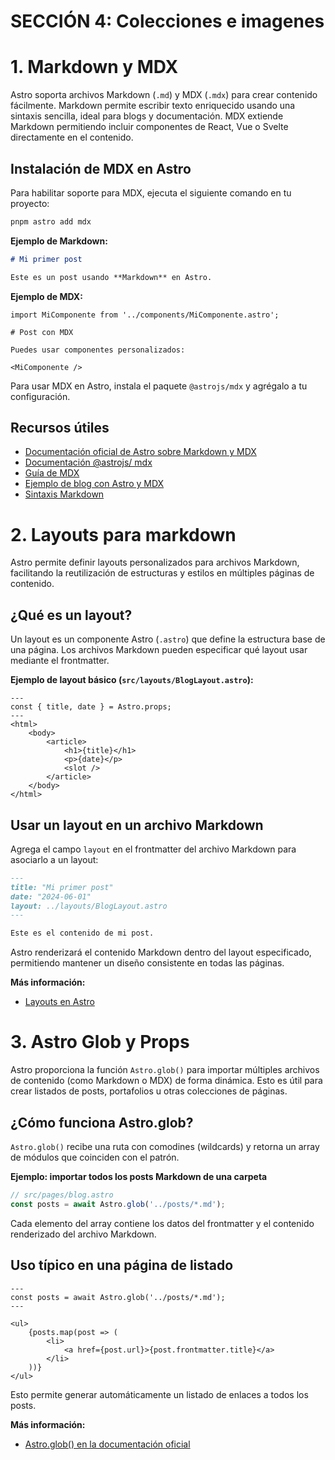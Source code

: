 # SECCIÓN 4: Colecciones e imagenes

# 1. Markdown y MDX

Astro soporta archivos Markdown (`.md`) y MDX (`.mdx`) para crear contenido fácilmente. Markdown permite escribir texto enriquecido usando una sintaxis sencilla, ideal para blogs y documentación. MDX extiende Markdown permitiendo incluir componentes de React, Vue o Svelte directamente en el contenido.

## Instalación de MDX en Astro

Para habilitar soporte para MDX, ejecuta el siguiente comando en tu proyecto:

```bash
pnpm astro add mdx
```

**Ejemplo de Markdown:**

```markdown
# Mi primer post

Este es un post usando **Markdown** en Astro.
```

**Ejemplo de MDX:**

```mdx
import MiComponente from '../components/MiComponente.astro';

# Post con MDX

Puedes usar componentes personalizados:

<MiComponente />
```

Para usar MDX en Astro, instala el paquete `@astrojs/mdx` y agrégalo a tu configuración.

## Recursos útiles

- [Documentación oficial de Astro sobre Markdown y MDX](https://docs.astro.build/es/guides/markdown-content/)
- [Documentación @astrojs/
mdx](https://docs.astro.build/es/guides/integrations-guide/mdx/#why-mdx)
- [Guía de MDX](https://mdxjs.com/docs/)
- [Ejemplo de blog con Astro y MDX](https://github.com/withastro/astro/tree/main/examples/blog)
- [Sintaxis Markdown](https://www.markdownguide.org/basic-syntax/)

# 2. Layouts para markdown

Astro permite definir layouts personalizados para archivos Markdown, facilitando la reutilización de estructuras y estilos en múltiples páginas de contenido.

## ¿Qué es un layout?

Un layout es un componente Astro (`.astro`) que define la estructura base de una página. Los archivos Markdown pueden especificar qué layout usar mediante el frontmatter.

**Ejemplo de layout básico (`src/layouts/BlogLayout.astro`):**
```astro
---
const { title, date } = Astro.props;
---
<html>
    <body>
        <article>
            <h1>{title}</h1>
            <p>{date}</p>
            <slot />
        </article>
    </body>
</html>
```

## Usar un layout en un archivo Markdown

Agrega el campo `layout` en el frontmatter del archivo Markdown para asociarlo a un layout:

```markdown
---
title: "Mi primer post"
date: "2024-06-01"
layout: ../layouts/BlogLayout.astro
---

Este es el contenido de mi post.
```

Astro renderizará el contenido Markdown dentro del layout especificado, permitiendo mantener un diseño consistente en todas las páginas.

**Más información:**  
- [Layouts en Astro](https://docs.astro.build/es/guides/markdown-content/#layouts)

# 3. Astro Glob y Props

Astro proporciona la función `Astro.glob()` para importar múltiples archivos de contenido (como Markdown o MDX) de forma dinámica. Esto es útil para crear listados de posts, portafolios u otras colecciones de páginas.

## ¿Cómo funciona Astro.glob?

`Astro.glob()` recibe una ruta con comodines (wildcards) y retorna un array de módulos que coinciden con el patrón.

**Ejemplo: importar todos los posts Markdown de una carpeta**

```js
// src/pages/blog.astro
const posts = await Astro.glob('../posts/*.md');
```

Cada elemento del array contiene los datos del frontmatter y el contenido renderizado del archivo Markdown.

## Uso típico en una página de listado

```astro
---
const posts = await Astro.glob('../posts/*.md');
---

<ul>
    {posts.map(post => (
        <li>
            <a href={post.url}>{post.frontmatter.title}</a>
        </li>
    ))}
</ul>
```

Esto permite generar automáticamente un listado de enlaces a todos los posts.

**Más información:**  
- [Astro.glob() en la documentación oficial](https://docs.astro.build/es/reference/api-reference/#astroglob)